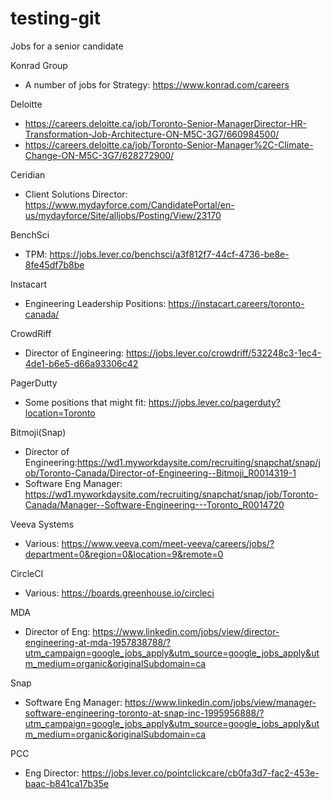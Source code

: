 # testing-git

Jobs for a senior candidate

Konrad Group
- A number of jobs for Strategy: https://www.konrad.com/careers

Deloitte
- https://careers.deloitte.ca/job/Toronto-Senior-ManagerDirector-HR-Transformation-Job-Architecture-ON-M5C-3G7/660984500/
- https://careers.deloitte.ca/job/Toronto-Senior-Manager%2C-Climate-Change-ON-M5C-3G7/628272900/

Ceridian
- Client Solutions Director: https://www.mydayforce.com/CandidatePortal/en-us/mydayforce/Site/alljobs/Posting/View/23170

BenchSci 
- TPM: https://jobs.lever.co/benchsci/a3f812f7-44cf-4736-be8e-8fe45df7b8be

Instacart
- Engineering Leadership Positions: https://instacart.careers/toronto-canada/

CrowdRiff
- Director of Engineering: https://jobs.lever.co/crowdriff/532248c3-1ec4-4de1-b6e5-d66a93306c42

PagerDutty
- Some positions that might fit: https://jobs.lever.co/pagerduty?location=Toronto

Bitmoji(Snap)
- Director of Engineering:https://wd1.myworkdaysite.com/recruiting/snapchat/snap/job/Toronto-Canada/Director-of-Engineering--Bitmoji_R0014319-1
- Software Eng Manager: https://wd1.myworkdaysite.com/recruiting/snapchat/snap/job/Toronto-Canada/Manager--Software-Engineering---Toronto_R0014720

Veeva Systems
- Various: https://www.veeva.com/meet-veeva/careers/jobs/?department=0&region=0&location=9&remote=0

CircleCI
- Various: https://boards.greenhouse.io/circleci

MDA
- Director of Eng: https://www.linkedin.com/jobs/view/director-engineering-at-mda-1957838788/?utm_campaign=google_jobs_apply&utm_source=google_jobs_apply&utm_medium=organic&originalSubdomain=ca

Snap
- Software Eng Manager: https://www.linkedin.com/jobs/view/manager-software-engineering-toronto-at-snap-inc-1995956888/?utm_campaign=google_jobs_apply&utm_source=google_jobs_apply&utm_medium=organic&originalSubdomain=ca

PCC
- Eng Director: https://jobs.lever.co/pointclickcare/cb0fa3d7-fac2-453e-baac-b841ca17b35e
